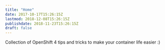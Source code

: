 ```yaml
---
title: "Home"
date: 2017-10-17T15:26:15Z
lastmod: 2018-12-08T15:26:15Z
publishdate: 2018-11-23T15:26:15Z
draft: false
---
```


Collection of OpenShift 4 tips and tricks to make your container life easier :)
